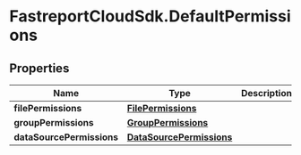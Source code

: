 # FastreportCloudSdk.DefaultPermissions

## Properties

Name | Type | Description | Notes
------------ | ------------- | ------------- | -------------
**filePermissions** | [**FilePermissions**](FilePermissions.md) |  | [optional] 
**groupPermissions** | [**GroupPermissions**](GroupPermissions.md) |  | [optional] 
**dataSourcePermissions** | [**DataSourcePermissions**](DataSourcePermissions.md) |  | [optional] 


